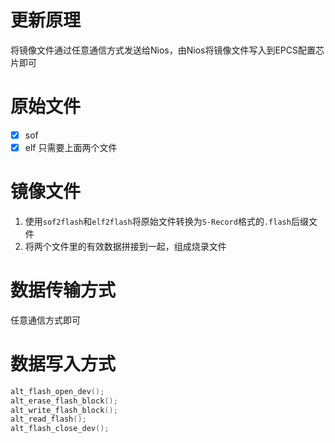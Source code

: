 # 更新原理
将镜像文件通过任意通信方式发送给Nios，由Nios将镜像文件写入到EPCS配置芯片即可

# 原始文件

- [x] sof
- [x] elf
只需要上面两个文件

# 镜像文件

1. 使用`sof2flash`和`elf2flash`将原始文件转换为`S-Record`格式的`.flash`后缀文件
2. 将两个文件里的有效数据拼接到一起，组成烧录文件


# 数据传输方式

任意通信方式即可

# 数据写入方式

```c
alt_flash_open_dev();
alt_erase_flash_block();
alt_write_flash_block();
alt_read_flash();
alt_flash_close_dev();
```
